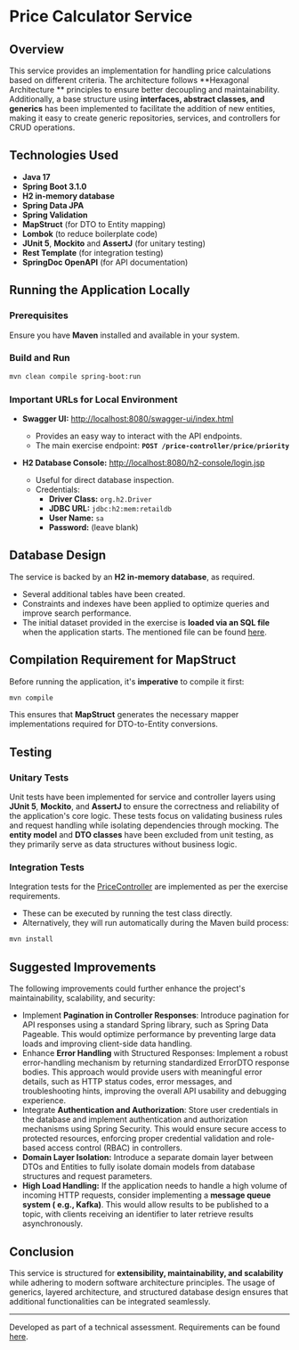 # Price Calculator Service

## Overview

This service provides an implementation for handling price calculations based on different criteria. The architecture follows **Hexagonal Architecture
** principles to ensure better decoupling and maintainability. Additionally, a base structure using **interfaces, abstract classes, and generics** has
been implemented to facilitate the addition of new entities, making it easy to create generic repositories, services, and controllers for CRUD
operations.

## Technologies Used

- **Java 17**
- **Spring Boot 3.1.0**
- **H2 in-memory database**
- **Spring Data JPA**
- **Spring Validation**
- **MapStruct** (for DTO to Entity mapping)
- **Lombok** (to reduce boilerplate code)
- **JUnit 5**, **Mockito** and **AssertJ** (for unitary testing)
- **Rest Template** (for integration testing)
- **SpringDoc OpenAPI** (for API documentation)

## Running the Application Locally

### Prerequisites

Ensure you have **Maven** installed and available in your system.

### Build and Run

```sh
mvn clean compile spring-boot:run
```

### Important URLs for Local Environment

- **Swagger UI:** [http://localhost:8080/swagger-ui/index.html](http://localhost:8080/swagger-ui/index.html)
    - Provides an easy way to interact with the API endpoints.
    - The main exercise endpoint: **`POST /price-controller/price/priority`**

- **H2 Database Console:** [http://localhost:8080/h2-console/login.jsp](http://localhost:8080/h2-console/login.jsp)
    - Useful for direct database inspection.
    - Credentials:
        - **Driver Class:** `org.h2.Driver`
        - **JDBC URL:** `jdbc:h2:mem:retaildb`
        - **User Name:** `sa`
        - **Password:** (leave blank)

## Database Design

The service is backed by an **H2 in-memory database**, as required.

- Several additional tables have been created.
- Constraints and indexes have been applied to optimize queries and improve search performance.
- The initial dataset provided in the exercise is **loaded via an SQL file** when the application starts. The mentioned file can be
  found [here](src/main/resources/data/data.sql).

## Compilation Requirement for MapStruct

Before running the application, it's **imperative** to compile it first:

```sh
mvn compile
```

This ensures that **MapStruct** generates the necessary mapper implementations required for DTO-to-Entity conversions.

## Testing

### Unitary Tests

Unit tests have been implemented for service and controller layers using **JUnit 5**, **Mockito**, and **AssertJ** to ensure the correctness and
reliability of the application's core logic. These tests focus on validating business rules and request handling while isolating dependencies through
mocking. The **entity model** and **DTO classes** have been excluded from unit testing, as they primarily serve as data structures without business
logic.

### Integration Tests

Integration tests for the [PriceController](src/test/java/org/gzunzu/adapter/api/controllers/PriceControllerIT.java) are implemented as per the
exercise requirements.

- These can be executed by running the test class directly.
- Alternatively, they will run automatically during the Maven build process:

```sh
mvn install
```

## Suggested Improvements

The following improvements could further enhance the project's maintainability, scalability, and security:

- Implement **Pagination in Controller Responses**: Introduce pagination for API responses using a standard Spring library, such as Spring Data
  Pageable. This would optimize performance by preventing large data loads and improving client-side data handling.
- Enhance **Error Handling** with Structured Responses: Implement a robust error-handling mechanism by returning standardized ErrorDTO response
  bodies. This approach would provide users with meaningful error details, such as HTTP status codes, error messages, and troubleshooting hints,
  improving the overall API usability and debugging experience.
- Integrate **Authentication and Authorization**: Store user credentials in the database and implement authentication and authorization mechanisms
  using Spring Security. This would ensure secure access to protected resources, enforcing proper credential validation and role-based access
  control (RBAC) in controllers.
- **Domain Layer Isolation:** Introduce a separate domain layer between DTOs and Entities to fully isolate domain models from database structures and
  request parameters.
- **High Load Handling:** If the application needs to handle a high volume of incoming HTTP requests, consider implementing a **message queue system (
  e.g., Kafka)**. This would allow results to be published to a topic, with clients receiving an identifier to later retrieve results asynchronously.

## Conclusion

This service is structured for **extensibility, maintainability, and scalability** while adhering to modern software architecture principles. The
usage of generics, layered architecture, and structured database design ensures that additional functionalities can be integrated seamlessly.

---
Developed as part of a technical assessment. Requirements can be found [here](src/main/resources/docs/TestJava2020.txt).